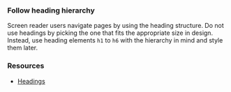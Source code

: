 ### Follow heading hierarchy

Screen reader users navigate pages by using the heading structure. Do not use headings by picking the one that fits the appropriate size in design. Instead, use heading elements `h1` to `h6` with the hierarchy in mind and style them later.

### Resources
<!-- Whenever possible, include the links to more advanced guide-->
* [Headings](https://www.w3.org/WAI/tutorials/page-structure/headings/)

<!-- category: (0)-->
<!-- available categories:
    0: accessibility rules that everyone should follow with no exception
    1: accessibility tips that make outstanding user experience
    2: facts about designing for accessibility, testing etc.
-->
